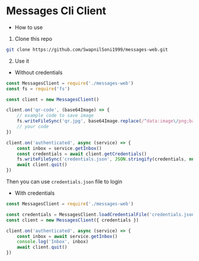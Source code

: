 # Messages Cli Client

- How to use

1. Clone this repo

```sh
git clone https://github.com/SwapnilSoni1999/messages-web.git
```

2. Use it

- Without credentials

```js
const MessagesClient = require('./messages-web')
const fs = require('fs')

const client = new MessagesClient()

client.on('qr-code', (base64Image) => {
    // example code to save image
    fs.writeFileSync('qr.jpg', base64Image.replace(/^data:image\/png;base64,/, ""), { encoding: 'base64' })
    // your code
})

client.on('authenticated', async (service) => {
    const inbox = service.getInbox()
    const credentials = await client.getCredentials()
    fs.writeFileSync('credentials.json', JSON.stringify(credentials, null, '\t'))
    await client.quit()
})
```
Then you can use `credentials.json` file to login 

- With credentials

```js
const MessagesClient = require('./messages-web')

const credentials = MessagesClient.loadCredentialFile('credentials.json')
const client = new MessagesClient({ credentials })

client.on('authenticated', async (service) => {
    const inbox = await service.getInbox()
    console.log('Inbox', inbox)
    await client.quit()
})
```
